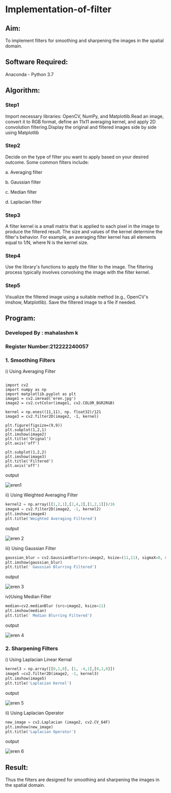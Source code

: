 # Implementation-of-filter

## Aim:

To implement filters for smoothing and sharpening the images in the spatial domain.

## Software Required:

Anaconda - Python 3.7

## Algorithm:

### Step1

Import necessary libraries: OpenCV, NumPy, and Matplotlib.Read an image, convert it to RGB format, define an 11x11 averaging kernel, and apply 2D convolution filtering.Display the original and filtered images side by side using Matplotlib 

### Step2

 Decide on the type of filter you want to apply based on your desired outcome. Some common filters include:

a. Averaging filter

b. Gaussian filter

c. Median filter

d. Laplacian filter

### Step3

A filter kernel is a small matrix that is applied to each pixel in the image to produce the filtered result. The size and values of the kernel determine the filter's behavior. For example, an averaging filter kernel has all elements equal to 1/N, where N is the kernel size.

### Step4

Use the library's functions to apply the filter to the image. The filtering process typically involves convolving the image with the filter kernel.

### Step5

Visualize the filtered image using a suitable method (e.g., OpenCV's imshow, Matplotlib). Save the filtered image to a file if needed.

## Program:

### Developed By   : mahalashm k

### Register Number:212222240057

### 1. Smoothing Filters

i) Using Averaging Filter
```

import cv2
import numpy as np
import matplotlib.pyplot as plt
image1 = cv2.imread('eren.jpg')
image2 = cv2.cvtColor(image1, cv2.COLOR_BGR2RGB)

kernel = np.ones((11,11), np. float32)/121
image3 = cv2.filter2D(image2, -1, kernel)

plt.figure(figsize=(9,9))
plt.subplot(1,2,1)
plt.imshow(image2)
plt.title('Orignal')
plt.axis('off')

plt.subplot(1,2,2)
plt.imshow(image3)
plt.title('Filtered')
plt.axis('off')
```
output

![eren1](https://github.com/user-attachments/assets/58fe4f0e-6cf5-450a-9709-0dbd13efbe1e)

ii) Using Weighted Averaging Filter

```Python
kernel2 = np.array([[1,2,1],[2,4,2],[1,2,1]])/16
image4 = cv2.filter2D(image2, -1, kernel2)
plt.imshow(image4)
plt.title('Weighted Averaging Filtered')
```
output

![eren 2](https://github.com/user-attachments/assets/1865b20a-6391-4d9c-a419-7c0e9bf0622a)

iii) Using Gaussian Filter
```Python
gaussian_blur = cv2.GaussianBlur(src=image2, ksize=(11,11), sigmaX=0, sigmaY=0)
plt.imshow(gaussian_blur)
plt.title(' Gaussian Blurring Filtered')
```
output

![eren 3](https://github.com/user-attachments/assets/1bf945b7-c441-4524-abe9-e43d59e6a1b9)

iv)Using Median Filter
```Python
median=cv2.medianBlur (src=image2, ksize=11)
plt.imshow(median)
plt.title(' Median Blurring Filtered')
```
output

![eren 4](https://github.com/user-attachments/assets/8abed898-1a44-474d-8499-80767eaf528a)

### 2. Sharpening Filters
i) Using Laplacian Linear Kernal
```Python
kernel3 = np.array([[0,1,0], [1, -4,1],[0,1,0]])
image5 =cv2.filter2D(image2, -1, kernel3)
plt.imshow(image5)
plt.title('Laplacian Kernel')
```
output

![eren 5](https://github.com/user-attachments/assets/cddc9184-72d1-4a10-877a-837236da5aa2)

ii) Using Laplacian Operator
```Python
new_image = cv2.Laplacian (image2, cv2.CV_64F)
plt.imshow(new_image)
plt.title('Laplacian Operator')
```
output

![eren 6](https://github.com/user-attachments/assets/817f0296-a188-423d-bb4d-4e43dfe082b2)

## Result:
Thus the filters are designed for smoothing and sharpening the images in the spatial domain.
